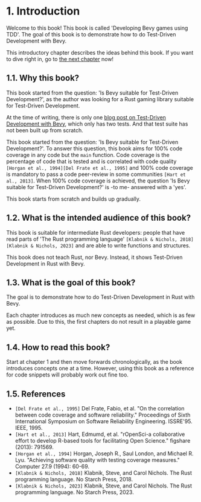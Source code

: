 # 1. Introduction

Welcome to this book!
This book is called 'Developing Bevy games using TDD'.
The goal of this book is to demonstrate how to do Test-Driven Development
with Bevy.

This introductory chapter describes the ideas behind this book.
If you want to dive right in, go to [the next chapter](../misc/basic_introduction.md) now!

## 1.1. Why this book?

This book started from the question:
'Is Bevy suitable for Test-Driven Development?',
as the author was looking for a Rust gaming library
suitable for Test-Driven Development.

At the time of writing, there is only one
[blog post on Test-Driven Development with Bevy](https://edgardocarreras.com/blog/tdd-in-rust-game-engine-bevy/),
which only has two tests. And that test suite has not been
built up from scratch.

This book started from the question: 'Is Bevy suitable for Test-Driven
Development?'. To answer this question,
this book aims for 100% code coverage in any code but the `main`
function.
Code coverage is the percentage of code that is tested
and is correlated with code 
quality `[Horgan et al., 1994][Del Frate et al., 1995]`
and 100% code coverage is mandatory to pass a code peer-review 
in some communities `[Hart et al., 2013]`.
When 100% code coverage is achieved,
the question 'Is Bevy suitable for Test-Driven
Development?' is -to me- answered with a 'yes'.

This book starts from scratch and builds up gradually.

## 1.2. What is the intended audience of this book?

This book is suitable for intermediate Rust developers: people that have
read parts of 'The Rust programming language'
`[Klabnik & Nichols, 2018][Klabnik & Nichols, 2023]`
and are able to write functions and structures.

This book does not teach Rust, nor Bevy.
Instead, it shows Test-Driven Development in Rust with Bevy.

## 1.3. What is the goal of this book?

The goal is to demonstrate how to do Test-Driven Development
in Rust with Bevy.

Each chapter introduces as much new concepts as needed,
which is as few as possible.
Due to this, the first chapters do not result in a playable game yet.

## 1.4. How to read this book?

Start at chapter 1 and then move
forwards chronologically,
as the book introduces concepts one at a time.
However, using this book as a reference for code snippets will
probably work out fine too.

## 1.5. References

- `[Del Frate et al., 1995]` Del Frate, Fabio, et al.
  "On the correlation between code coverage and software reliability."
  Proceedings of Sixth International Symposium on Software Reliability
  Engineering. ISSRE'95. IEEE, 1995.
- `[Hart et al., 2013]` Hart, Edmumd, et al.
  "rOpenSci-a collaborative effort to develop R-based tools for facilitating
  Open Science." figshare (2013): 791569.
- `[Horgan et al., 1994]` Horgan, Joseph R., Saul London, and Michael R. Lyu.
  "Achieving software quality with testing coverage measures."
  Computer 27.9 (1994): 60-69.
- `[Klabnik & Nichols, 2018]` Klabnik, Steve, and Carol Nichols.
  The Rust programming language. No Starch Press, 2018.
- `[Klabnik & Nichols, 2023]` Klabnik, Steve, and Carol Nichols.
  The Rust programming language. No Starch Press, 2023.

